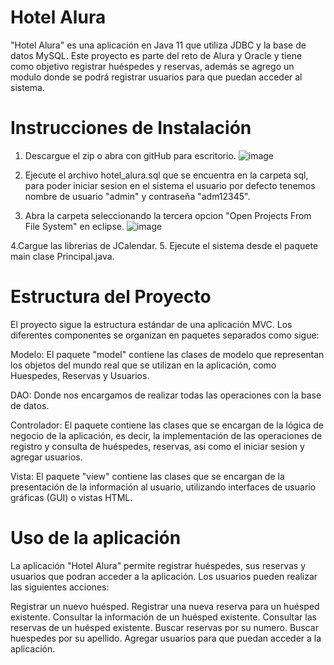 # Hotel Alura
"Hotel Alura" es una aplicación en Java 11 que utiliza JDBC y la base de datos MySQL. Este proyecto es parte del reto de Alura y Oracle y tiene como objetivo registrar huéspedes y reservas, además se agrego un modulo donde se podrá registrar usuarios para que puedan acceder al sistema.
# Instrucciones de Instalación
1. Descargue el zip o abra con gitHub para escritorio.
![image](https://user-images.githubusercontent.com/83192564/233817205-9c6d837b-6598-4872-a3ef-6c288e54855a.png)

2. Ejecute el archivo hotel_alura.sql que se encuentra en la carpeta sql, para poder iniciar sesion en el sistema el usuario por defecto tenemos nombre de usuario "admin" y contraseña "adm12345".
3. Abra la carpeta seleccionando la tercera opcion "Open Projects From File System" en eclipse.
![image](https://user-images.githubusercontent.com/83192564/233817248-b9f82514-f9c3-4068-8660-2a23b3d0c576.png)

4.Cargue las librerias de JCalendar.
5. Ejecute el sistema desde el paquete main clase Principal.java.
# Estructura del Proyecto
El proyecto sigue la estructura estándar de una aplicación MVC. Los diferentes componentes se organizan en paquetes separados como sigue:

Modelo: El paquete "model" contiene las clases de modelo que representan los objetos del mundo real que se utilizan en la aplicación, como Huespedes, Reservas y Usuarios.

DAO: Donde nos encargamos de realizar todas las operaciones con la base de datos.

Controlador: El paquete contiene las clases que se encargan de la lógica de negocio de la aplicación, es decir, la implementación de las operaciones de registro y consulta de huéspedes, reservas, asi como el iniciar sesion y agregar usuarios.

Vista: El paquete "view" contiene las clases que se encargan de la presentación de la información al usuario, utilizando interfaces de usuario gráficas (GUI) o vistas HTML.

# Uso de la aplicación
La aplicación "Hotel Alura" permite registrar huéspedes, sus reservas y usuarios que podran acceder a la aplicación. Los usuarios pueden realizar las siguientes acciones:
  
  Registrar un nuevo huésped.
  Registrar una nueva reserva para un huésped existente.
  Consultar la información de un huésped existente.
  Consultar las reservas de un huésped existente.
  Buscar reservas por su numero.
  Buscar huespedes por su apellido.
  Agregar usuarios para que puedan acceder a la aplicación.
